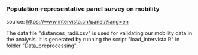 ### Population-representative panel survey on mobility

source:
https://www.intervista.ch/panel/?lang=en

The data file "distances_radii.csv" is used for validating our mobility data in the analysis.
It is generated by running the script "load_intervista.R" in folder "Data_preprocessing".
